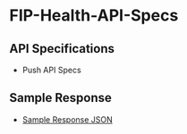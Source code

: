 # FIP-Health-API-Specs
## API Specifications

- Push API Specs

## Sample Response

- [Sample Response JSON](./sample_response.json)

